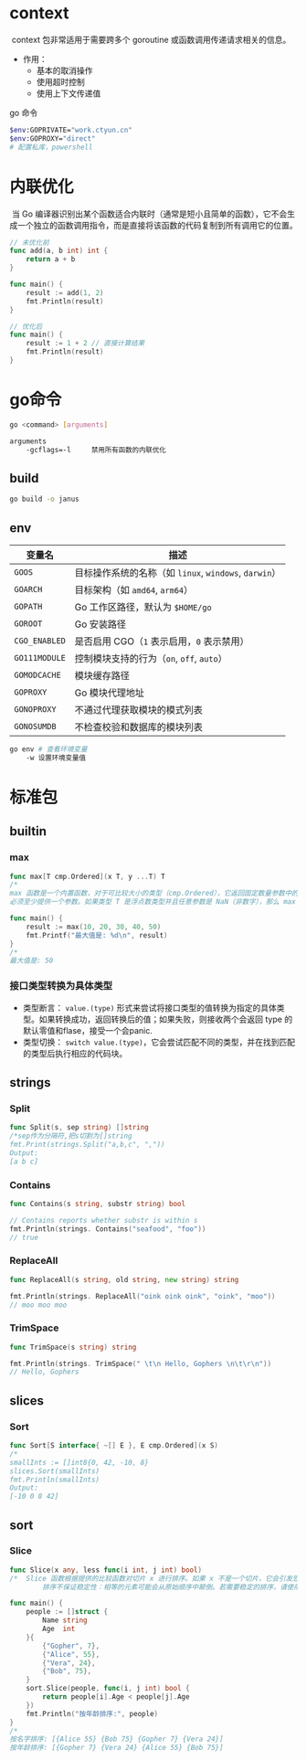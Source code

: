 # context

​	context 包非常适用于需要跨多个 goroutine 或函数调用传递请求相关的信息。

- 作用：
  - 基本的取消操作
  - 使用超时控制
  - 使用上下文传递值

go 命令

```bash
$env:GOPRIVATE="work.ctyun.cn"
$env:GOPROXY="direct"
# 配置私库，powershell
```

# 内联优化

​	当 Go 编译器识别出某个函数适合内联时（通常是短小且简单的函数），它不会生成一个独立的函数调用指令，而是直接将该函数的代码复制到所有调用它的位置。

```go
// 未优化前
func add(a, b int) int {
    return a + b
}

func main() {
    result := add(1, 2)
    fmt.Println(result)
}

// 优化后
func main() {
    result := 1 + 2 // 直接计算结果
    fmt.Println(result)
}
```

# go命令

```bash
go <command> [arguments]

arguments
	-gcflags=-l		禁用所有函数的内联优化
```

## build

```bash
go build -o janus
```

## env

| 变量名        | 描述                                                  |
| ------------- | ----------------------------------------------------- |
| `GOOS`        | 目标操作系统的名称（如 `linux`, `windows`, `darwin`） |
| `GOARCH`      | 目标架构（如 `amd64`, `arm64`）                       |
| `GOPATH`      | Go 工作区路径，默认为 `$HOME/go`                      |
| `GOROOT`      | Go 安装路径                                           |
| `CGO_ENABLED` | 是否启用 CGO（`1` 表示启用，`0` 表示禁用）            |
| `GO111MODULE` | 控制模块支持的行为（`on`, `off`, `auto`）             |
| `GOMODCACHE`  | 模块缓存路径                                          |
| `GOPROXY`     | Go 模块代理地址                                       |
| `GONOPROXY`   | 不通过代理获取模块的模式列表                          |
| `GONOSUMDB`   | 不检查校验和数据库的模块列表                          |

```bash
go env # 查看环境变量
	-w 设置环境变量值
```

# 标准包

## builtin

### max

```go
func max[T cmp.Ordered](x T, y ...T) T
/*	
max 函数是一个内置函数，对于可比较大小的类型（cmp.Ordered），它返回固定数量参数中的最大值。
必须至少提供一个参数。如果类型 T 是浮点数类型并且任意参数是 NaN（非数字），那么 max 函数将返回 NaN。
```

```go
func main() {
	result := max(10, 20, 30, 40, 50)
	fmt.Printf("最大值是: %d\n", result)
}
/*
最大值是: 50
```

### 接口类型转换为具体类型

- 类型断言： `value.(type)` 形式来尝试将接口类型的值转换为指定的具体类型。如果转换成功，返回转换后的值；如果失败，则接收两个会返回 type 的默认零值和flase，接受一个会panic.
- 类型切换： `switch value.(type)`，它会尝试匹配不同的类型，并在找到匹配的类型后执行相应的代码块。

## strings

### Split

```go
func Split(s, sep string) []string
/*sep作为分隔符,把s切割为[]string
fmt.Print(strings.Split("a,b,c", ",")) 
Output:
[a b c]
```

### Contains

```go
func Contains(s string, substr string) bool
```

```go
// Contains reports whether substr is within s
fmt.Println(strings. Contains("seafood", "foo")) 
// true
```

### ReplaceAll

```go
func ReplaceAll(s string, old string, new string) string
```

```go
fmt.Println(strings. ReplaceAll("oink oink oink", "oink", "moo")) 
// moo moo moo
```

### TrimSpace

```go
func TrimSpace(s string) string
```

```go
fmt.Println(strings. TrimSpace(" \t\n Hello, Gophers \n\t\r\n")) 
// Hello, Gophers
```



## slices

### Sort

```go
func Sort[S interface{ ~[] E }, E cmp.Ordered](x S)
/* 
smallInts := []int8{0, 42, -10, 8}
slices.Sort(smallInts) 
fmt.Println(smallInts) 
Output:
[-10 0 8 42]
```



## sort

### Slice

```go
func Slice(x any, less func(i int, j int) bool)
/*	Slice 函数根据提供的比较函数对切片 x 进行排序。如果 x 不是一个切片，它会引发恐慌（panic）。
		排序不保证稳定性：相等的元素可能会从原始顺序中颠倒。若需要稳定的排序，请使用 SliceStable
```

```go
func main() {
	people := []struct {
		Name string
		Age  int
	}{
		{"Gopher", 7},
		{"Alice", 55},
		{"Vera", 24},
		{"Bob", 75},
	}
	sort.Slice(people, func(i, j int) bool {
		return people[i].Age < people[j].Age
	})
	fmt.Println("按年龄排序:", people)
}
/*
按名字排序: [{Alice 55} {Bob 75} {Gopher 7} {Vera 24}]
按年龄排序: [{Gopher 7} {Vera 24} {Alice 55} {Bob 75}]
```

